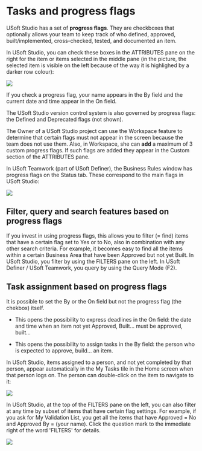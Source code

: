 # Tasks and progress flags

USoft Studio has a set of **progress flags**. They are checkboxes that optionally allows your team to keep track of who defined, approved, built/implemented, cross-checked, tested, and documented an item.

In USoft Studio, you can check these boxes in the ATTRIBUTES pane on the right for the item or items selected in the middle pane (in the picture, the selected item is visible on the left because of the way it is highlighed by a darker row colour):

![](/api/Collaboration/Between%20business%20rules%20and%20implementations/assets/625ab9bf-838c-4847-ae32-63403bb5a794.png)

If you check a progress flag, your name appears in the By field and the current date and time appear in the On field.

The USoft Studio version control system is also governed by progress flags: the Defined and Deprecated flags (not shown).

The Owner of a USoft Studio project can use the Workspace feature to determine that certain flags must not appear in the screen because the team does not use them. Also, in Workspace, she can **add** a maximum of 3 custom progress flags. If such flags are added they appear in the Custom section of the ATTRIBUTES pane.

In USoft Teamwork (part of USoft Definer), the Business Rules window has progress flags on the Status tab. These correspond to the main flags in USoft Studio:

![](/api/Collaboration/Between%20business%20rules%20and%20implementations/assets/dad1f51f-f65d-4f5b-b551-7272d490ab14.png)

## Filter, query and search features based on progress flags

If you invest in using progress flags, this allows you to filter (= find) items that have a certain flag set to Yes or to No, also in combination with any other search criteria. For example, it becomes easy to find all the items within a certain Business Area that have been Approved but not yet Built. In USoft Studio, you filter by using the FILTERS pane on the left. In USoft Definer / USoft Teamwork, you query by using the Query Mode (F2).

## Task assignment based on progress flags

It is possible to set the By or the On field but not the progress flag (the chekbox) itself.

- This opens the possibility to express deadlines in the On field: the date and time when an item not yet Approved, Built... must be approved, built...

- This opens the possibility to assign tasks in the By field: the person who is expected to approve, build... an item.

In USoft Studio, items assigned to a person, and not yet completed by that person, appear automatically in the My Tasks tile in the Home screen when that person logs on. The person can double-click on the item to navigate to it:

![](/api/Collaboration/Between%20business%20rules%20and%20implementations/assets/636105d7-7ea7-4fe0-8aad-c4d11c0dd471.png)

In USoft Studio, at the top of the FILTERS pane on the left, you can also filter at any time by subset of items that have certain flag settings. For example, if you ask for My Validation List, you get all the items that have Approved = No and Approved By = (your name). Click the question mark to the immediate right of the word 'FILTERS' for details.

![](/api/Collaboration/Between%20business%20rules%20and%20implementations/assets/2c2dd809-e869-4a6d-a290-0fabea82c21e.png)

 

 



 

 

 